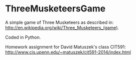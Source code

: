 ThreeMusketeersGame
===================

A simple game of Three Musketeers as described in: http://en.wikipedia.org/wiki/Three_Musketeers_(game).

Coded in Python. 

Homework assignment for David Matuszek's class CIT591: http://www.cis.upenn.edu/~matuszek/cit591-2014/index.html


